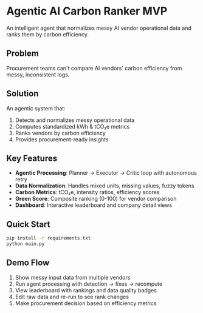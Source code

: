 # Agentic AI Carbon Ranker MVP

An intelligent agent that normalizes messy AI vendor operational data and ranks them by carbon efficiency.

## Problem
Procurement teams can't compare AI vendors' carbon efficiency from messy, inconsistent logs.

## Solution
An agentic system that:
1. Detects and normalizes messy operational data
2. Computes standardized kWh & tCO₂e metrics
3. Ranks vendors by carbon efficiency
4. Provides procurement-ready insights

## Key Features
- **Agentic Processing**: Planner → Executor → Critic loop with autonomous retry
- **Data Normalization**: Handles mixed units, missing values, fuzzy tokens
- **Carbon Metrics**: tCO₂e, intensity ratios, efficiency scores
- **Green Score**: Composite ranking (0-100) for vendor comparison
- **Dashboard**: Interactive leaderboard and company detail views

## Quick Start
```bash
pip install -r requirements.txt
python main.py
```

## Demo Flow
1. Show messy input data from multiple vendors
2. Run agent processing with detection → fixes → recompute
3. View leaderboard with rankings and data quality badges
4. Edit raw data and re-run to see rank changes
5. Make procurement decision based on efficiency metrics
